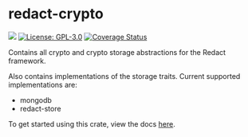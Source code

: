 # redact-crypto
[![](http://meritbadge.herokuapp.com/redact-crypto)](https://crates.io/crates/redact-crypto) [![License: GPL-3.0](https://img.shields.io/badge/License-GPL3.0-yellow.svg)](https://opensource.org/licenses/GPL-3.0) [![Coverage Status](https://coveralls.io/repos/github/pauwels-labs/redact-crypto/badge.svg?branch=main)](https://coveralls.io/github/pauwels-labs/redact-crypto?branch=main)

Contains all crypto and crypto storage abstractions for the Redact framework.

Also contains implementations of the storage traits. Current supported implementations are:
- mongodb
- redact-store

To get started using this crate, view the docs [here](https://docs.rs/redact-crypto).
